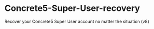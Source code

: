 # Concrete5-Super-User-recovery
Recover your Concrete5 Super User account no matter the situation (v8)
